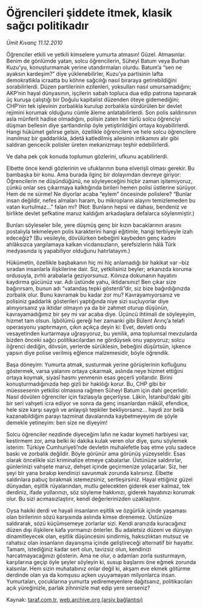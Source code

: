 # Öğrencileri şiddete itmek, klasik sağcı politikadır

*Ümit Kıvanç 11.12.2010*

<div class="yazi"><p>Öğrenciler etkili ve yetkili kimselere yumurta atmasın! Güzel. Atmasınlar. Benim de gönlümde yatan, solcu öğrencilerin, Süheyl Batum veya Burhan Kuzu’yu, konuşturmamak yerine utandırmaları olurdu. Batum’a “sen ne ayaksın kardeşim?” diye yüklenebilirler, Kuzu’ya partisinin lafta demokratlıkla icraatta bu köhne sağcılığı nasıl biraraya getirebildiğini sorabilirlerdi. Düzen partilerinin ezilenleri, yoksulları nasıl umursamadığını; AKP’nin hayal dünyasının, işçilerin sabah topluca dua edip patrona tapınarak üç kuruşa çalıştığı bir Doğulu kapitalist düzenden öteye gidemediğini; CHP’nin tek işlevinin zorbalıkla kurulup zorbalıkla sürdürülen bir devlet rejimini korumak olduğunu cümle âleme anlatabilirlerdi. Son polis saldırısının asla münferit hadise olmadığını, polisin zaten her türlü solcu öğrenciyi düşman bellesin diye şartlandırılıp öyle yetiştirildiğini ortaya koyabilirlerdi. Hangi hükümet gelirse gelsin, özellikle öğrencilere ve hele solcu öğrencilere inanılmaz bir gaddarlıkla, âdetâ katledilmiş ailesinin intikamını alır gibi saldıran gencecik polisler üreten mekanizmayı teşhir edebilirlerdi.</p>
<p>Ve daha pek çok konuda toplumun gözlerini, ufkunu açabilirlerdi.</p>
<p>Elbette önce kendi gözlerinin ve ufuklarının buna elverişli olması gerekir. Bu bambaşka bir konu. Ama burada ilginç bir dolayımdan devreye giriyor: Öğrencilerin ne düşündüğünü, ne söyleyeceğini hiçbir zaman işitemiyoruz, çünkü onlar ses çıkarmaya kalktığında birileri hemen polisi üstlerine sürüyor. Hem de ne sürme! Ne diyorlar acaba “eylem” öncesinde polislere? “Bunlar insan değildir, nefes almaları haram, bu mikropların alayını temizlemeden bu vatan kurtulmaz...” falan mı? (Not: Bunların hepsi ve dahası, bendeniz ve birlikte devlet şefkatine maruz kaldığım arkadaşlara defalarca söylenmiştir.) </p>
<p>Bunları söyleseler bile, yere düşmüş genç bir kızın bacaklarının arasını postalıyla tekmeleyen polis karakterini hangi eğitimle, hangi terbiyeyle izah edeceğiz? (Bu vesileyle, dövülürken bebeğini kaybeden genç kadını ahlâksızca yargılamaya kalkan vicdansızların, şerefsizlerin hâlâ Türk medyasında iş yapabiliyor olduğunu hatırlatayım.)</p>
<p>Hükümetin, özellikle başbakanın hiç mi hiç anlamadığı bir hakikat var –biz sıradan insanlarla ilişkilerine dair. Siz, yetkilisiniz beyler; arkanızda koruma ordusuyla, zırhlı arabalarla geziyorsunuz. Kılınıza dokunanın hayatını kaydırma gücünüz var. Adı üstünde yahu, iktidarsınız! Ben çıkar size bağırırsam, bunun adı “vatandaş tepki gösterdi”dir, siz bize bağırdığınızda zorbalık olur. Bunu kavramak bu kadar zor mu? Kavrayamıyorsanız ve polisiniz gaddarlık gösterileri yaptığında niye sizi suçluyorlar diye alınıyorsanız ya iktidar olmayın ya da bir zahmet oturup düşünün, kavrayamadığımız bir şey mi var acaba diye. Üçüncü ihtimali de söyleyeyim, hizmet tam olsun. İşbölümü gereği her zamanki gibi Bülent Arınç’a telafi operasyonu yaptırmayın, çıkın açıkça deyin ki: Evet, devleti ordu vesayetinden kurtarmaya uğraşıyoruz, bu yenilik, ama toplumsal mevzularda bizden önceki sağcı politikacılardan ne gördüysek onu yapıyoruz; solcu öğrenci dediğin, dövsün, yerlerde sürüklesin, bebeğini düşürtsün, işkence yapsın diye polise verilmiş eğlence malzemesidir, böyle öğrendik.</p>
<p>Başa döneyim: Yumurta atmak, susturmak yerine görüşlerinin kofluğunu göstermek, varsa yalanını ortaya çıkarmak, aslında neye hizmet ettiğini ortaya koymak, siyasî hasmı yenmenin esas geçerli yollarıdır. Birini konuşturmadığınızda hep gizli bir haklılığı korur. Bu, CHP gibi bir müessesenin yetkilisi olmasına rağmen Süheyl Batum için dahi geçerlidir. Nasıl dövülen öğrenciler için fazlasıyla geçerliyse. Lâkin, İstanbul’daki gibi bir seri vahşeti icra ediyor ve sonra da genç insanlardan mâkûl, efendice, hele size karşı saygılı ve anlayışlı tepkiler bekliyorsanız... haydi zor belâ kazanabildiğim parayı tazminat davalarında kaybetmeyeyim de şöyle demekle yetineyim: ben size ne diyeyim!</p>
<p>Solcu öğrenciler nezdinde diyeceğim lafın ne kadar kıymeti harbiyesi var, kestirmem zor, ama belki iki dakika kulak veren olur diye, şunu söylemek isterim: Türkiye Cumhuriyeti’nde devletin muhalefetle baş etme yolu sadece baskı ve zorbalık değildir. Böyle görünür ama görünüş yüzeyseldir. Esas olarak öncelikle sizi kriminalize etmeye çabalarlar. Üstünüze saldırırlar, günlerinizi vahşete maruz, dehşet içinde geçirmenize yolaçarlar. Siz, her şeyi bir yana bırakıp kendinizi savunmak zorunda kalırsınız. Elbette saldırılara pabuç bırakmak istemezsiniz, sertleşirsiniz. Hayal ettiğiniz güzel dünyadan, eşitlik rüyalarından, mutlu gelecekten giderek eser kalmaz, tek derdiniz, ifade yollarınızı, söz söyleme hakkınızı, giderek hayatınızı korumak olur. Bu sizi acımasızlaştırır, kendi değerlerinizden uzaklaştırır. </p>
<p>Oysa hakiki derdi ve hayali insanların eşitlik ve özgürlük içinde yaşaması olan birilerinin sözü karşısında aslında kimse direnemez. Üstünüze saldırarak, sözü küçümsemeye zorlarlar sizi. Kendi aranızda kuracağınız düzen dışı ilişkilere kafa yormanızı önlerler. Bu adaletsiz düzeni ve dünyayı dinamitleyecek olan, eşitlik düşüncesini sindirmiş, haksızlıktan mutsuz ve rahatsız olan insanların dayanışma içinde geliştireceği alternatif bir hayattır. Tamam, istediğiniz kadar sert olun, tavizsiz olun, kendinizi harcatmayacağınızı gösterin. Ama ne olur, o adamları zorla susturmayın, karşılarına geçip öyle şeyler söyleyin ki, susup başlarını öne eğmek zorunda kalsınlar. Hem sizin muhatabınız onlar değil ki, akşam eve ekmek götürme derdinde olan ya da komşusu açken uyuyamayan milyonlarca insan. Yumurtaları, çocuklarına yumurta yediremeyenlere dağıtsanız, politikacıları açık yüreğinizle, parlak zihninizle mat edip yere serseniz?</p></div>

Kaynak: [taraf.com.tr](http://www.taraf.com.tr:80/umit-kivanc/makale-ogrencileri-siddete-itmek-klasik-sagci.htm), [web.archive.org (arşiv bağlantısı)](http://web.archive.org/web/20101214121733/http://www.taraf.com.tr:80/umit-kivanc/makale-ogrencileri-siddete-itmek-klasik-sagci.htm)
